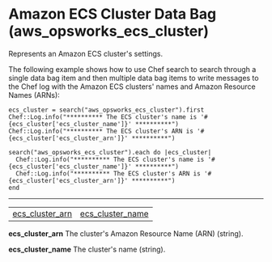 # Amazon ECS Cluster Data Bag \(aws\_opsworks\_ecs\_cluster\)<a name="data-bag-json-ecs-cluster"></a>

Represents an Amazon ECS cluster's settings\.

The following example shows how to use Chef search to search through a single data bag item and then multiple data bag items to write messages to the Chef log with the Amazon ECS clusters' names and Amazon Resource Names \(ARNs\):

```
ecs_cluster = search("aws_opsworks_ecs_cluster").first
Chef::Log.info("********** The ECS cluster's name is '#{ecs_cluster['ecs_cluster_name']}' **********")
Chef::Log.info("********** The ECS cluster's ARN is '#{ecs_cluster['ecs_cluster_arn']}' **********")

search("aws_opsworks_ecs_cluster").each do |ecs_cluster|
  Chef::Log.info("********** The ECS cluster's name is '#{ecs_cluster['ecs_cluster_name']}' **********")
  Chef::Log.info("********** The ECS cluster's ARN is '#{ecs_cluster['ecs_cluster_arn']}' **********")
end
```


****  

|  |  | 
| --- |--- |
| [ecs\_cluster\_arn](#data-bag-json-ecs-cluster-ecs-cluster-arn) | [ecs\_cluster\_name](#data-bag-json-ecs-cluster-ecs-cluster-name) | 

**ecs\_cluster\_arn**  <a name="data-bag-json-ecs-cluster-ecs-cluster-arn"></a>
The cluster's Amazon Resource Name \(ARN\) \(string\)\.

**ecs\_cluster\_name**  <a name="data-bag-json-ecs-cluster-ecs-cluster-name"></a>
The cluster's name \(string\)\.